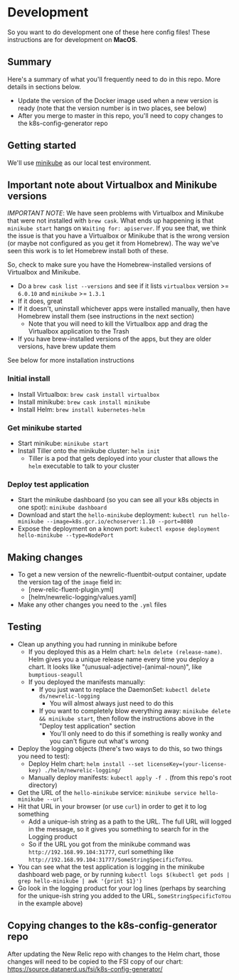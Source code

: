 # Development

So you want to do development one of these here config files! 
These instructions are for development on **MacOS**.

## Summary

Here's a summary of what you'll frequently need to do in this repo. More details in sections below.
* Update the version of the Docker image used when a new version is ready (note that the version number is in two places, see below)
* After you merge to master in this repo, you'll need to copy changes to the k8s-config-generator repo

## Getting started

We'll use [minikube](https://kubernetes.io/docs/setup/learning-environment/minikube/) as our local test environment. 

## Important note about Virtualbox and Minikube versions

*IMPORTANT NOTE*: We have seen problems with Virtualbox and Minikube that were not installed with `brew cask`. 
What ends up happening is that `minikube start` hangs on `Waiting for: apiserver`. If you see that, we think the issue
 is that you have a Virtualbox or Minikube that is the wrong version (or maybe not configured as you get it from 
 Homebrew). The way we've seen this work is to let Homebrew install both of these. 
 
So, check to make sure you have the Homebrew-installed versions of Virtualbox and Minikube.
* Do a `brew cask list --versions` and see if it lists `virtualbox` version >= `6.0.10` and 
 `minikube` >= `1.3.1`
* If it does, great
* If it doesn't, uninstall whichever apps were installed manually, then have Homebrew install them (see instructions
  in the next section)
  * Note that you will need to kill the Virtualbox app and drag the Virtualbox application to the Trash
* If you have brew-installed versions of the apps, but they are older versions, have brew update them

See below for more installation instructions
  
### Initial install

* Install Virtualbox: `brew cask install virtualbox`
* Install minikube: `brew cask install minikube`
* Install Helm: `brew install kubernetes-helm`

### Get minikube started

* Start minikube: `minikube start`
* Install Tiller onto the minikube cluster: `helm init`
   * Tiller is a pod that gets deployed into your cluster that allows the `helm` executable to talk to your cluster

### Deploy test application

* Start the minikube dashboard (so you can see all your k8s objects in one spot): `minikube dashboard`
* Download and start the `hello-minikube` deployment: `kubectl run hello-minikube --image=k8s.gcr.io/echoserver:1.10 --port=8080`
* Expose the deployment on a known port: `kubectl expose deployment hello-minikube --type=NodePort`

## Making changes

* To get a new version of the newrelic-fluentbit-output container, update the version tag of the `image` 
  field in:
  * [new-relic-fluent-plugin.yml]
  * [helm/newrelic-logging/values.yaml]
* Make any other changes you need to the `.yml` files

## Testing

* Clean up anything you had running in minikube before
  * If you deployed this as a Helm chart: `helm delete (release-name)`. Helm gives you a unique release name every time
    you deploy a chart. It looks like "(unusual-adjective)-(animal-noun)", like `bumptious-seagull`
  * If you deployed the manifests manually:
    * If you just want to replace the DaemonSet: `kubectl delete ds/newrelic-logging`
      * You will almost always just need to do this
    * If you want to completely blow everything away: `minikube delete && minikube start`, then follow the 
    instructions above in the "Deploy test application" section
      * You'll only need to do this if something is really wonky and you can't figure out what's wrong
* Deploy the logging objects (there's two ways to do this, so two things you need to test): 
  * Deploy Helm chart: `helm install --set licenseKey=(your-license-key) ./helm/newrelic-logging/`
  * Manually deploy manifests: `kubectl apply -f .` (from this repo's root directory)
* Get the URL of the `hello-minikube` service: `minikube service hello-minikube --url`
* Hit that URL in your browser (or use `curl`) in order to get it to log something
  * Add a unique-ish string as a path to the URL. The full URL will logged in the message, so it gives you something
    to search for in the Logging product
  * So if the URL you got from the minikube command was `http://192.168.99.104:31777`, curl something
    like `http://192.168.99.104:31777/SomeStringSpecificToYou`.
* You can see what the test application is logging in the minikube dashboard web page, or by running
  `kubectl logs $(kubectl get pods | grep hello-minikube | awk '{print $1}')`
* Go look in the logging product for your log lines (perhaps by searching for the unique-ish string you 
  added to the URL, `SomeStringSpecificToYou` in the example above)

## Copying changes to the k8s-config-generator repo

After updating the New Relic repo with changes to the Helm chart, those changes will need to be copied
to the FSI copy of our chart: https://source.datanerd.us/fsi/k8s-config-generator/

